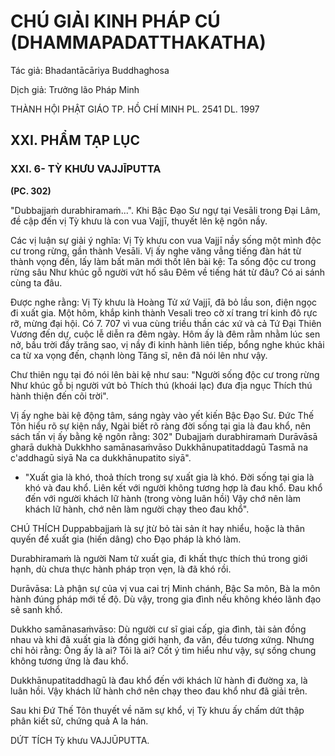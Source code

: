 # CHÚ GIẢI KINH PHÁP CÚ (DHAMMAPADATTHAKATHA)

Tác giả: Bhadantācāriya Buddhaghosa

Dịch giả: Trưởng lão Pháp Minh

THÀNH HỘI PHẬT GIÁO TP. HỒ CHÍ MINH
PL. 2541 DL. 1997

## XXI. PHẨM TẠP LỤC

### XXI. 6- TỲ KHƯU VAJJĪPUTTA

**(PC. 302)**

"Dubbajjaṁ durabhiramaṁ...".
Khi Bậc Đạo Sư ngự tại Vesāli trong Đại Lâm, đề cập đến vị Tỳ khưu là con vua Vajjī, thuyết lên kệ ngôn nầy.

Các vị luận sự giải ý nghĩa: Vị Tỳ khưu con vua Vajjī nầy sống một mình độc cư trong rừng, gần thành Vesāli. Vị ấy nghe văng vẳng tiếng đàn hát từ thành vọng đến, lấy làm bất mãn mới thốt lên bài kệ:
Ta sống độc cư trong rừng sâu
Như khúc gỗ người vứt hố sâu Đêm về tiếng hát từ đâu?
Có ai sánh cùng ta đâu.

Được nghe rằng: Vị Tỳ khưu là Hoàng Tử xứ Vajjī, đã bỏ lầu son, điện ngọc đi xuất gia. Một hôm, khắp kinh thành Vesali treo cờ xí trang trí kinh đô rực rỡ, mừng đại hội. Có 7. 707 vì vua cùng triều thần các xứ và cả Tứ Đại Thiên Vương đến dự, cuộc lễ diễn ra đêm ngày. Hôm ấy là đêm rằm nhằm lúc sen nở, bầu trời đầy trăng sao, vị nầy đi kinh hành liên tiếp, bổng nghe khúc khải ca từ xa vọng đến, chạnh lòng Tăng sĩ, nên đã nói lên như vậy.

Chư thiên ngụ tại đó nói lên bài kệ như sau: "Người sống độc cư trong rừng
Như khúc gỗ bị người vứt bỏ
Thích thú (khoái lạc) đưa địa ngục
Thích thú hành thiện đến cõi trời".

Vị ấy nghe bài kệ động tâm, sáng ngày vào yết kiến Bậc Đạo Sư. Đức Thế Tôn hiểu rõ sự kiện nầy, Ngài biết rõ ràng đời sống tại gia là đau khổ, nên sách tấn vị ấy bằng kệ ngôn rằng: 302" Dubajjaṁ durabhiramaṁ
Durāvāsā gharā dukhà
Dukkhho samānasaṁvāso
Dukkhānupatitaddagū
Tasmā na c'addhagū siyā
Na ca dukkhānupatito siyā".

- "Xuất gia là khó, thoả thích trong sự xuất gia là khó. Đời sống tại gia là khó và đau khổ. Liên kết với người không tương hợp là đau khổ. Đau khổ đến với người khách lữ hành (trong vòng luân hồi) Vậy chớ nên làm khách lữ hành, chớ nên làm người chạy theo đau khổ".

CHÚ THÍCH
Duppabbajjaṁ là sự jtừ bỏ tài sản ít hay nhiểu, hoặc là thân quyến để xuất gia (hiến dâng) cho Đạo pháp là khó làm.

Durabhiramaṁ là người Nam tử xuất gia, đi khất thực thích thú trong giới hạnh, dù chưa thực hành pháp trọn vẹn, là đã khó rồi.

Durāvāsa: Là phận sự của vị vua cai trị Minh chánh, Bậc Sa môn, Bà la môn hành đúng pháp mới tế độ. Dù vậy, trong gia đình nếu không khéo lãnh đạo sẽ sanh khổ.

Dukkho samānasaṁvāso: Dù người cư sĩ giai cấp, gia đình, tài sản đồng nhau và khi đã xuất gia là đồng giới hạnh, đa văn, đều tương xứng. Nhưng chỉ hỏi rằng: Ông ấy là ai? Tôi là ai? Cốt ý tìm hiểu như vậy, sự sống chung không tương ứng là đau khổ.

Dukkhānupatitaddhagū là đau khổ đến với khách lữ hành đi đường xa, là luân hồi. Vậy khách lữ hành chớ nên chạy theo đau khổ như đã giải trên.

Sau khi Đứ Thế Tôn thuyết về năm sự khổ, vị Tỳ khưu ấy chấm dứt thập phân kiết sử, chứng quả A la hán.

DỨT TÍCH Tỳ khưu VAJJŪPUTTA.
